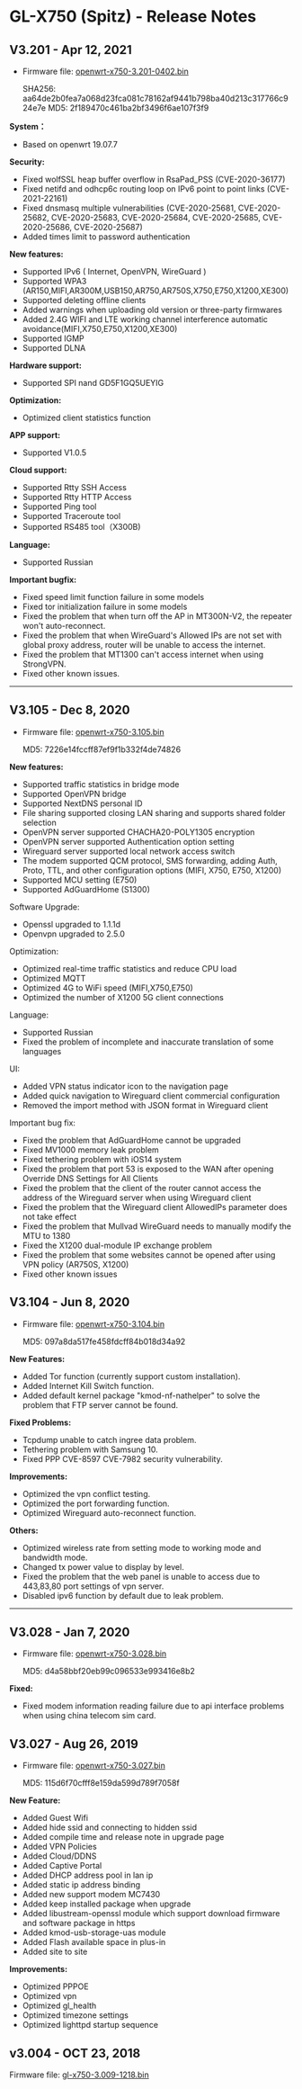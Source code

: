 # GL-X750 (Spitz) - Release Notes

## V3.201 - Apr 12, 2021

- Firmware file: [openwrt-x750-3.201-0402.bin](https://fw.gl-inet.com/firmware/x750/release/openwrt-x750-3.201-0402.bin)

    SHA256: aa64de2b0fea7a068d23fca081c78162af9441b798ba40d213c317766c924e7e
    MD5: 2f189470c461ba2bf3496f6ae107f3f9

**System：**

- Based on openwrt 19.07.7

**Security:**

- Fixed wolfSSL heap buffer overflow in RsaPad_PSS (CVE-2020-36177)
- Fixed netifd and odhcp6c routing loop on IPv6 point to point links (CVE-2021-22161)
- Fixed dnsmasq multiple vulnerabilities (CVE-2020-25681, CVE-2020-25682, CVE-2020-25683, CVE-2020-25684, CVE-2020-25685, CVE-2020-25686, CVE-2020-25687)
- Added times limit to password authentication

**New features:**

- Supported IPv6 ( Internet, OpenVPN, WireGuard )
- Supported WPA3 (AR150,MIFI,AR300M,USB150,AR750,AR750S,X750,E750,X1200,XE300)
- Supported deleting offline clients
- Added warnings when uploading old version or three-party firmwares
- Added 2.4G WIFI and LTE working channel interference automatic avoidance(MIFI,X750,E750,X1200,XE300)
- Supported IGMP 
- Supported DLNA

**Hardware support:**

- Supported SPI nand GD5F1GQ5UEYIG

**Optimization:**

- Optimized client statistics function

**APP support:**

- Supported V1.0.5

**Cloud support:**

- Supported Rtty SSH Access
- Supported Rtty HTTP Access
- Supported Ping tool
- Supported Traceroute tool
- Supported RS485 tool（X300B)

**Language:**

- Supported Russian

**Important bugfix:**

- Fixed speed limit function failure in some models
- Fixed tor initialization failure in some models
- Fixed the problem that when turn off the AP in MT300N-V2, the repeater won't auto-reconnect.
- Fixed the problem that when WireGuard's Allowed IPs are not set with global proxy address, router will be unable to access the internet. 
- Fixed the problem that MT1300 can't access internet when using StrongVPN.
- Fixed other known issues.

---

## V3.105 - Dec 8, 2020

- Firmware file: [openwrt-x750-3.105.bin](https://fw.gl-inet.com/firmware/x750/release/openwrt-x750-3.105.bin)

    MD5: 7226e14fccff87ef9f1b332f4de74826

**New features:**

- Supported traffic statistics in bridge mode
- Supported OpenVPN bridge
- Supported NextDNS personal ID
- File sharing supported closing LAN sharing and supports shared folder selection
- OpenVPN server supported CHACHA20-POLY1305 encryption
- OpenVPN server supported Authentication option setting
- Wireguard server supported local network access switch
- The modem supported QCM protocol, SMS forwarding, adding Auth, Proto, TTL, and other configuration options (MIFI, X750, E750, X1200)
- Supported MCU setting (E750)
- Supported AdGuardHome (S1300)

Software Upgrade:

- Openssl upgraded to 1.1.1d
- Openvpn upgraded to 2.5.0

Optimization:

- Optimized real-time traffic statistics and reduce CPU load
- Optimized MQTT
- Optimized 4G to WiFi speed (MIFI,X750,E750)
- Optimized the number of X1200 5G client connections

Language:

- Supported Russian
- Fixed the problem of incomplete and inaccurate translation of some languages

UI:

- Added VPN status indicator icon to the navigation page
- Added quick navigation to Wireguard client commercial configuration
- Removed the import method with JSON format in Wireguard client 

Important bug fix:

- Fixed the problem that AdGuardHome cannot be upgraded
- Fixed MV1000 memory leak problem
- Fixed tethering problem with iOS14 system
- Fixed the problem that port 53 is exposed to the WAN after opening Override DNS Settings for All Clients
- Fixed the problem that the client of the router cannot access the address of the Wireguard server when using Wireguard client
- Fixed the problem that the Wireguard client AllowedIPs parameter does not take effect
- Fixed the problem that Mullvad WireGuard needs to manually modify the MTU to 1380
- Fixed the X1200 dual-module IP exchange problem
- Fixed the problem that some websites cannot be opened after using VPN policy (AR750S, X1200)
- Fixed other known issues

## V3.104 - Jun 8, 2020

- Firmware file: <a href="https://fw.gl-inet.com/firmware/x750/release/openwrt-x750-3.104.bin" target="_blank">openwrt-x750-3.104.bin</a>

    MD5: 097a8da517fe458fdcff84b018d34a92

**New Features:**

- Added Tor function (currently support custom installation).
- Added Internet Kill Switch function.
- Added default kernel package "kmod-nf-nathelper"  to solve the problem that FTP server cannot be found.

**Fixed Problems:**

- Tcpdump unable to catch ingree data problem.
- Tethering problem with Samsung 10.
- Fixed PPP CVE-8597 CVE-7982 security vulnerability.

**Improvements:**

- Optimized the vpn conflict testing.
- Optimized the port forwarding function.
- Optimized Wireguard auto-reconnect function.

**Others:**

- Optimized wireless rate from setting mode to working mode and bandwidth mode.
- Changed tx power value to display by level.
- Fixed the problem that the web panel is unable to access due to 443,83,80 port settings of vpn server.
- Disabled ipv6 function by default due to leak problem.

---

## V3.028 - Jan 7, 2020

- Firmware file: <a href="https://fw.gl-inet.com/firmware/x750/release/openwrt-x750-3.028.bin" target="_blank">openwrt-x750-3.028.bin</a>

    MD5: d4a58bbf20eb99c096533e993416e8b2

**Fixed:**

- Fixed modem information reading failure due to api interface problems when using china telecom sim card.




## V3.027 - Aug 26, 2019

- Firmware file: <a href="https://fw.gl-inet.com/firmware/x750/release/openwrt-x750-3.027.bin" target="_blank">openwrt-x750-3.027.bin</a>

    MD5: 115d6f70cfff8e159da599d789f7058f

**New Feature:**

- Added Guest Wifi
- Added hide ssid and connecting to hidden ssid
- Added compile time and release note in upgrade page
- Added VPN Policies
- Added Cloud/DDNS
- Added Captive Portal
- Added DHCP address pool in lan ip
- Added static ip address binding
- Added new support modem MC7430
- Added keep installed package when upgrade
- Added libustream-openssl module which support download firmware and software package in https
- Added kmod-usb-storage-uas module
- Added Flash available space in plus-in
- Added site to site

**Improvements:**

- Optimized PPPOE
- Optimized vpn
- Optimized gl_health
- Optimized timezone settings
- Optimized lighttpd startup sequence


## v3.004 - OCT 23, 2018

Firmware file: <a href="https://fw.gl-inet.com/firmware/x750/release/gl-x750-3.009-1218.bin" target="_blank">gl-x750-3.009-1218.bin</a>
